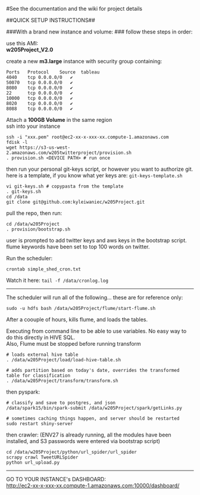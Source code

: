 #See the documentation and the wiki for project details

##QUICK SETUP INSTRUCTIONS##

###With a brand new instance and volume: ###
follow these steps in order:   

use this AMI:   
__w205Project_V2.0__

create a new __m3.large__ instance with security group containing:

```
Ports	Protocol	Source	tableau
4040	tcp	0.0.0.0/0	✔
50070	tcp	0.0.0.0/0	✔
8080	tcp	0.0.0.0/0	✔
22		tcp	0.0.0.0/0	✔
10000	tcp	0.0.0.0/0	✔
8020	tcp	0.0.0.0/0	✔
8088	tcp	0.0.0.0/0	✔
```
Attach a __100GB Volume__ in the same region   
ssh into your instance   

```
ssh -i "xxx.pem" root@ec2-xx-x-xxx-xx.compute-1.amazonaws.com
fdisk -l
wget https://s3-us-west-2.amazonaws.com/w205twitterproject/provision.sh
. provision.sh <DEVICE PATH> # run once
```

then run your personal git-keys script, or however you want to authorize git.   
here is a template, if you know what yer keys are: `git-keys-template.sh`
```
vi git-keys.sh # copypasta from the template
. git-keys.sh
cd /data
git clone git@github.com:kyleiwaniec/w205Project.git
```
pull the repo, then run:  
```
cd /data/w205Project
. provision/bootstrap.sh
```

user is prompted to add twitter keys and aws keys in the bootstrap script.
flume keywords have been set to top 100 words on twitter.


Run the scheduler:
```
crontab simple_shed_cron.txt
```

Watch it here: `tail -f /data/cronlog.log`   

***

The scheduler will run all of the following... these are for reference only:   

```
sudo -u hdfs bash /data/w205Project/flume/start-flume.sh
```

After a coouple of hours, kills flume, and loads the tables.   

Executing from command line to be able to use variables. No easy way to do this directly in HIVE SQL.  
Also, Flume must be stopped before running transform 


```
# loads external hive table
. /data/w205Project/load/load-hive-table.sh

# adds partition based on today's date, overrides the transformed table for classification
. /data/w205Project/transform/transform.sh 

```

then pyspark:
```
# classify and save to postgres, and json
/data/spark15/bin/spark-submit /data/w205Project/spark/getLinks.py 

# sometimes caching things happen, and server should be restarted
sudo restart shiny-server 
```

then crawler: (ENV27 is already running, all the modules have been installed, and S3 passwords were entered via bootstrap script)   
```
cd /data/w205Project/python/url_spider/url_spider
scrapy crawl TweetURLSpider
python url_upload.py
```

***

GO TO YOUR INSTANCE's DASHBOARD:   
http://ec2-xx-x-xxx-xx.compute-1.amazonaws.com:10000/dashboard/
